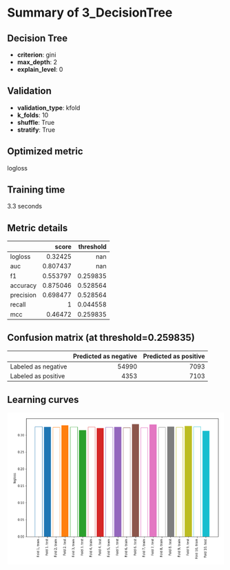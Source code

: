 # Summary of 3_DecisionTree

## Decision Tree
- **criterion**: gini
- **max_depth**: 2
- **explain_level**: 0

## Validation
 - **validation_type**: kfold
 - **k_folds**: 10
 - **shuffle**: True
 - **stratify**: True

## Optimized metric
logloss

## Training time

3.3 seconds

## Metric details
|           |    score |   threshold |
|:----------|---------:|------------:|
| logloss   | 0.32425  |  nan        |
| auc       | 0.807437 |  nan        |
| f1        | 0.553797 |    0.259835 |
| accuracy  | 0.875046 |    0.528564 |
| precision | 0.698477 |    0.528564 |
| recall    | 1        |    0.044558 |
| mcc       | 0.46472  |    0.259835 |


## Confusion matrix (at threshold=0.259835)
|                     |   Predicted as negative |   Predicted as positive |
|:--------------------|------------------------:|------------------------:|
| Labeled as negative |                   54990 |                    7093 |
| Labeled as positive |                    4353 |                    7103 |

## Learning curves
![Learning curves](learning_curves.png)